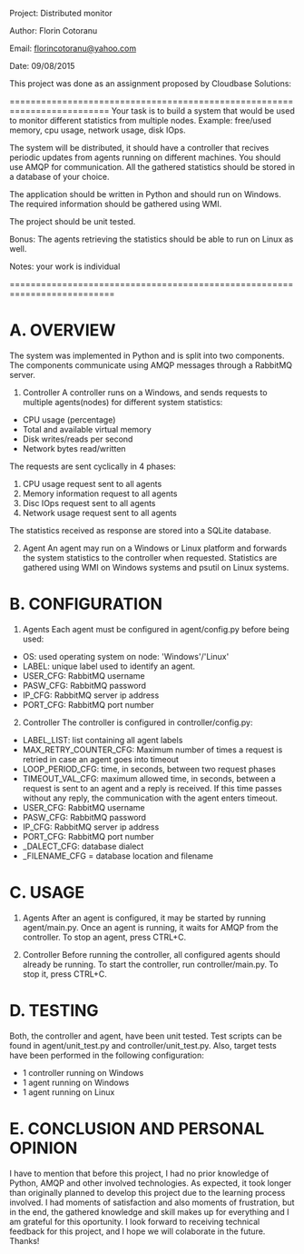 Project: Distributed monitor

Author: Florin Cotoranu

Email: florincotoranu@yahoo.com

Date: 09/08/2015

This project was done as an assignment proposed by Cloudbase Solutions:

=========================================================================
Your task is to build a system that would be used to monitor different 
statistics from multiple nodes. Example: free/used memory, cpu usage, 
network usage, disk IOps.

The system will be distributed, it should have a controller that recives
periodic updates from agents running on different machines. You should 
use AMQP for communication. All the gathered statistics should be stored
in a database of your choice.

The application should be written in Python and should run on Windows. 
The required information should be gathered using WMI.

The project should be unit tested.

Bonus: The agents retrieving the statistics should be able to run on Linux
as well.

Notes: your work is individual

==========================================================================

A. OVERVIEW
==========================================================================

The system was implemented in Python and is split into two components.
The components communicate using AMQP messages through a RabbitMQ server.

1. Controller
A controller runs on a Windows, and sends requests to 
multiple agents(nodes) for different system statistics:
- CPU usage (percentage)
- Total and available virtual memory
- Disk writes/reads per second
- Network bytes read/written

The requests are sent cyclically in 4 phases:
1. CPU usage request sent to all agents
2. Memory information request to all agents
3. Disc IOps request sent to all agents
4. Network usage request sent to all agents

The statistics received as response are stored into a SQLite database.

2. Agent
An agent may run on a Windows or Linux platform and forwards the 
system statistics to the controller when requested.
Statistics are gathered using WMI on Windows systems and psutil on 
Linux systems.


B. CONFIGURATION
==========================================================================
	
1. Agents
Each agent must be configured in agent/config.py before being used:
 - OS: used operating system on node: 'Windows'/'Linux'
 - LABEL: unique label used to identify an agent.
 - USER_CFG: RabbitMQ username 
 - PASW_CFG: RabbitMQ password
 - IP_CFG: RabbitMQ server ip address
 - PORT_CFG: RabbitMQ port number
 
2. Controller
The controller is configured in controller/config.py:
 - LABEL_LIST: list containing all agent labels
 - MAX_RETRY_COUNTER_CFG: Maximum number of times a request is retried
 in case an agent goes into timeout
 - LOOP_PERIOD_CFG: time, in seconds, between two request phases 
 - TIMEOUT_VAL_CFG: maximum allowed time, in seconds, between a request
 is sent to an agent and a reply is received. If this time passes without
 any reply, the communication with the agent enters timeout.
 - USER_CFG: RabbitMQ username 
 - PASW_CFG: RabbitMQ password
 - IP_CFG: RabbitMQ server ip address
 - PORT_CFG: RabbitMQ port number
 - _DALECT_CFG: database dialect
 - _FILENAME_CFG = database location and filename


C. USAGE
==========================================================================
	
1. Agents
After an agent is configured, it may be started by running agent/main.py.
Once an agent is running, it waits for AMQP from the controller.
To stop an agent, press CTRL+C.

2. Controller
Before running the controller, all configured agents should already be running.
To start the controller, run controller/main.py. To stop it, press CTRL+C.


D. TESTING
==========================================================================
	
Both, the controller and agent, have been unit tested. Test scripts can be found
in agent/unit_test.py and controller/unit_test.py.
Also, target tests have been performed in the following configuration:
- 1 controller running on Windows
- 1 agent running on Windows
- 1 agent running on Linux


E. CONCLUSION AND PERSONAL OPINION
==========================================================================
	
I have to mention that before this project, I had no prior knowledge of Python,
AMQP and other involved technologies. As expected, it took longer than originally
planned to develop this project due to the learning process involved. 
I had moments of satisfaction and also moments of frustration, but in the end, the
gathered knowledge and skill makes up for everything and I am grateful for this
oportunity. I look forward to receiving technical feedback for this project,
and I hope we will colaborate in the future. Thanks!
